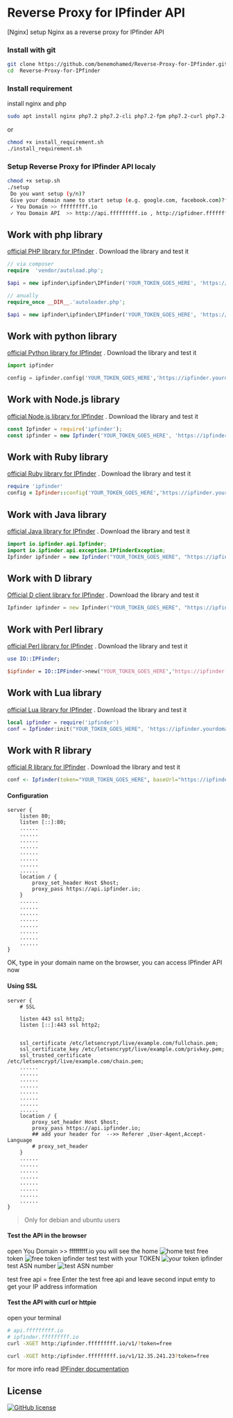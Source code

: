 # Reverse Proxy for IPfinder API
[Nginx] setup Nginx as a reverse proxy for IPfinder API

### Install with  git
```bash
git clone https://github.com/benemohamed/Reverse-Proxy-for-IPfinder.git
cd  Reverse-Proxy-for-IPfinder
```

### Install requirement
install nginx and php
```bash
sudo apt install nginx php7.2 php7.2-cli php7.2-fpm php7.2-curl php7.2-zip php7.2-xml php7.2-mbstring
```
or
```bash
chmod +x install_requirement.sh
./install_requirement.sh
```

### Setup Reverse Proxy for IPfinder API localy

```bash
chmod +x setup.sh
./setup
 Do you want setup (y/n)?
 Give your domain name to start setup (e.g. google.com, facebook.com)?fffffffff.io
 ✓ You Domain >> fffffffff.io
 ✓ You Domain API  >> http://api.fffffffff.io , http://ipfidner.fffffffff.io

```

## Work with php library
[official PHP library for IPfinder](https://github.com/ipfinder-io/ip-finder-php) .
Download the library and test it

```php
// via composer
require  'vendor/autoload.php';

$api = new ipfinder\ipfinder\IPfinder('YOUR_TOKEN_GOES_HERE', 'https://ipfinder.yourdomain.com');

// anually
require_once __DIR__.'autoloader.php';

$api = new ipfinder\ipfinder\IPfinder('YOUR_TOKEN_GOES_HERE', 'https://ipfinder.yourdomain.com');

```

## Work with python library
[official Python library for IPfinder](https://github.com/ipfinder-io/ip-finder-python) .
Download the library and test it

```python
import ipfinder

config = ipfinder.config('YOUR_TOKEN_GOES_HERE','https://ipfinder.yourdomain.com')
```

## Work with Node.js library
[official Node.js library for IPfinder](https://github.com/ipfinder-io/ip-finder-node) .
Download the library and test it

```javascript
const Ipfinder = require('ipfinder');
const ipfinder = new Ipfinder('YOUR_TOKEN_GOES_HERE', 'https://ipfinder.yourdomain.com');
```


## Work with Ruby library
[official Ruby library for IPfinder](https://github.com/ipfinder-io/ip-finder-ruby) .
Download the library and test it

```ruby
require 'ipfinder'
config = Ipfinder::config('YOUR_TOKEN_GOES_HERE','https://ipfinder.yourdomain.com')
```

## Work with Java library
[official Java library for IPfinder](https://github.com/ipfinder-io/ip-finder-java) .
Download the library and test it

```java
import io.ipfinder.api.Ipfinder;
import io.ipfinder.api.exception.IPfinderException;
Ipfinder ipfinder = new Ipfinder("YOUR_TOKEN_GOES_HERE", "https://ipfinder.yourdomain.com");
```
## Work with  D library
[Official D client library for IPfinder](https://github.com/ipfinder-io/ip-finder-dlang) .
Download the library and test it

```d
Ipfinder ipfinder = new Ipfinder("YOUR_TOKEN_GOES_HERE", "https://ipfinder.yourdomain.com");

```

## Work with Perl library
[official Perl library for IPfinder](https://github.com/ipfinder-io/ip-finder-perl) .
Download the library and test it

```perl
use IO::IPFinder;

$ipfinder = IO::IPFinder->new('YOUR_TOKEN_GOES_HERE','https://ipfinder.yourdomain.com');
```

## Work with Lua library
[official Lua library for IPfinder](https://github.com/ipfinder-io/ip-finder-lua) .
Download the library and test it

```lua
local ipfinder = require('ipfinder')
conf = Ipfinder:init("YOUR_TOKEN_GOES_HERE", 'https://ipfinder.yourdomain.com')
```

## Work with R library
[official R library for IPfinder](https://github.com/ipfinder-io/ip-finder-rlang) .
Download the library and test it

```r
conf <- Ipfinder(token="YOUR_TOKEN_GOES_HERE", baseUrl="https://ipfinder.yourdomain.com")
```

#### Configuration

```nginx
server {
    listen 80;
    listen [::]:80;
    ......
    ......
    ......
    ......
    ......
    ......
    ......
    ......
    location / {
        proxy_set_header Host $host;
        proxy_pass https://api.ipfinder.io;
    }
    ......
    ......
    ......
    ......
    ......
    ......
    ......
    ......
}

```
OK, type in your domain name on the browser, you can access IPfinder API now


#### Using SSL
```nginx
server {
    # SSL

    listen 443 ssl http2;
    listen [::]:443 ssl http2;


    ssl_certificate /etc/letsencrypt/live/example.com/fullchain.pem;
    ssl_certificate_key /etc/letsencrypt/live/example.com/privkey.pem;
    ssl_trusted_certificate /etc/letsencrypt/live/example.com/chain.pem;
    ......
    ......
    ......
    ......
    ......
    ......
    ......
    ......
    location / {
        proxy_set_header Host $host;
        proxy_pass https://api.ipfinder.io;
        ## add your header for  -->> Referer ,User-Agent,Accept-Language
        # proxy_set_header
    }
    ......
    ......
    ......
    ......
    ......
    ......
    ......
    ......
}
```
> Only for debian and ubuntu users

#### Test the API in the browser
open You Domain >> fffffffff.io
you will see the home
![home](https://i.imgur.com/GmzUrAy.png)
test free token
![free token ipfinder](https://i.imgur.com/4PHwBRQ.png)
test test with your TOKEN
![your token ipfinder](https://i.imgur.com/vsNAIBm.png)
test ASN number
![test ASN number](https://i.imgur.com/5pQKSFc.png)

test free api = free
Enter the test free api and leave second input emty to get your IP address information



#### Test the API with curl or httpie
open your terminal

```bash
# api.fffffffff.io
# ipfinder.fffffffff.io
curl -XGET http:/ipfinder.fffffffff.io/v1/?token=free

curl -XGET http:/ipfinder.fffffffff.io/v1/12.35.241.23?token=free

```

for more info read [IPFinder documentation](https://ipfinder.io/docs/#getting-started)


License
----

[![GitHub license](https://img.shields.io/github/license/benemohamed/Reverse-Proxy-for-IPfinder.svg)](https://github.com/benemohamed/Reverse-Proxy-for-IPfinder/blob/master/LICENSE)
